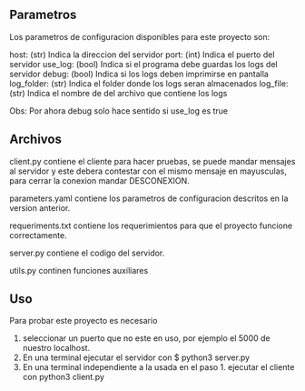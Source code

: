 ## Parametros 
Los parametros de configuracion disponibles para este proyecto son:

host:       (str) Indica la direccion del servidor
port:       (int) Indica el puerto del servidor
use_log:    (bool) Indica si el programa debe guardas los logs del servidor
debug:      (bool) Indica si los logs deben imprimirse en pantalla
log_folder: (str) Indica el folder donde los logs seran almacenados
log_file:   (str) Indica el nombre de del archivo que contiene los logs

Obs: Por ahora debug solo hace sentido si use_log es true

## Archivos 
client.py contiene el cliente para hacer pruebas, se puede mandar mensajes al servidor y este debera contestar con el mismo mensaje en mayusculas, para cerrar la conexion mandar DESCONEXION.

parameters.yaml contiene los parametros de configuracion descritos en la version anterior.

requeriments.txt contiene los requerimientos para que el proyecto funcione correctamente.


server.py contiene el codigo del servidor.

utils.py continen funciones auxiliares

## Uso

Para probar este proyecto es necesario
1. seleccionar un puerto que no este en uso, por ejemplo el 5000 de nuestro localhost.
2. En una terminal ejecutar el servidor con $ python3 server.py 
3. En una terminal independiente a la usada en el paso 1. ejecutar el cliente con python3 client.py


